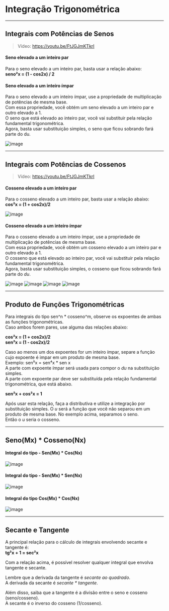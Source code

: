 # Integração Trigonométrica

---
## Integrais com Potências de Senos

> Vídeo: https://youtu.be/FtJGJmKTkrI

#### Seno elevado a um inteiro par

Para o seno elevado a um inteiro par, basta usar a relação abaixo:<br>
**seno²x = (1 - cos2x) / 2**

#### Seno elevado a um inteiro ímpar

Para o seno elevado a um inteiro ímpar, use a propriedade de multiplicação de potências de mesma base.<br>
Com essa propriedade, você obtém um seno elevado a um inteiro par e outro elevado a 1.<br>
O seno que está elevado ao inteiro par, você vai substituir pela relação fundamental trigonométrica.<br>
Agora, basta usar substituição simples, o seno que ficou sobrando fará parte do du.

![image](https://github.com/user-attachments/assets/efa89bf9-7cce-40c3-bb62-6661432e6ae5)

---
## Integrais com Potências de Cossenos

> Vídeo: https://youtu.be/FtJGJmKTkrI<br>

#### Cosseno elevado a um inteiro par

Para o cosseno elevado a um inteiro par, basta usar a relação abaixo:<br>
**cos²x = (1 + cos2x)/2**

![image](https://github.com/user-attachments/assets/70eaf3a8-09b1-44f2-b3d7-ab7ffd519dfe)

#### Cosseno elevado a um inteiro ímpar

Para o cosseno elevado a um inteiro ímpar, use a propriedade de multiplicação de potências de mesma base.<br>
Com essa propriedade, você obtém um cosseno elevado a um inteiro par e outro elevado a 1.<br>
O cosseno que está elevado ao inteiro par, você vai substituir pela relação fundamental trigonométrica.<br>
Agora, basta usar substituição simples, o cosseno que ficou sobrando fará parte do *du*.

![image](https://github.com/user-attachments/assets/db175ddd-09c0-4cb8-827d-2a8ecf976f83)
![image](https://github.com/user-attachments/assets/15f927ca-a824-4e92-be09-c5bd128b1133)
![image](https://github.com/user-attachments/assets/7eec0304-d36a-4fa6-af01-e28371e65c19)
![image](https://github.com/user-attachments/assets/a768b375-c2ae-42c3-aeba-3fc9d1aa0111)

---
## Produto de Funções Trigonométricas

Para integrais do tipo sen^n * cosseno^m, observe os expoentes de ambas as funções trigonométricas.<br>
Caso ambos forem pares, use alguma das relações abaixo:

**cos²x = (1 + cos2x)/2**<br>
**sen²x = (1 - cos2x)/2**<br>

Caso ao menos um dos expoentes for um inteiro ímpar, separe a função cujo expoente é impar em um produto de mesma base.<br>
Exemplo: sen⁵x = sen⁴x * sen x<br>
A parte com expoente ímpar será usada para compor o *du* na substituição simples.<br>
A parte com expoente par deve ser substituída pela relação fundamental trigonométrica, que está abaixo.

**sen²x + cos²x = 1**

Após usar esta relação, faça a distributiva e utilize a integração por substituição simples.
O *u* será a função que você não separou em um produto de mesma base. No exemplo acima, separamos o seno.<br>
Então o *u* seria o cosseno. 

---
## Seno(Mx) * Cosseno(Nx)

#### Integral do tipo - Sen(Mx) * Cos(Nx)

![image](https://github.com/user-attachments/assets/b8271c5e-202c-48cb-a45e-9016ed1c53b2)

#### Integral do tipo - Sen(Mx) * Sen(Nx)

![image](https://github.com/user-attachments/assets/c5329223-3d35-48f8-9139-9151f9a79c2e)

#### Integral do tipo Cos(Mx) * Cos(Nx)

![image](https://github.com/user-attachments/assets/5f602330-1273-4484-80de-052fcd66683d)

---
## Secante e Tangente

A principal relação para o cálculo de integrais envolvendo secante e tangente é:<br>
**tg²x + 1 = sec²x**

Com a relação acima, é possível resolver qualquer integral que envolva tangente e secante.

Lembre que a derivada da tangente é *secante ao quadrado*.<br>
A derivada da secante é *secante * tangente*.

Além disso, saiba que a tangente é a divisão entre o seno e cosseno (seno/cosseno).<br>
A secante é o inverso do cosseno (1/cosseno).
